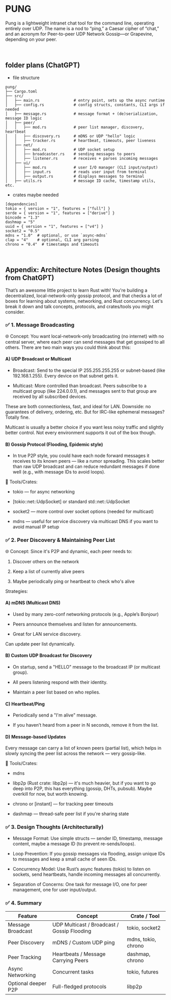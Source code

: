 # PUNG
Pung is a lightweight intranet chat tool for the command line, operating entirely over UDP. The name is a nod to “ping,” a Caesar cipher of “chat,” and an acronym for Peer-to-peer UDP Network Gossip—or Grapevine, depending on your peer.


<br>

## folder plans (ChatGPT)

- file structure
```
pung/
├── Cargo.toml
├── src/
│   ├── main.rs               # entry point, sets up the async runtime
│   ├── config.rs             # config structs, constants, CLI args if needed
│   ├── message.rs            # message format + (de)serialization, message ID logic
│   ├── peer/
│   │   ├── mod.rs            # peer list manager, discovery, heartbeat
│   │   ├── discovery.rs      # mDNS or UDP "hello" logic
│   │   ├── tracker.rs        # heartbeat, timeouts, peer liveness
│   ├── net/
│   │   ├── mod.rs            # UDP socket setup
│   │   ├── broadcaster.rs    # sending messages to peers
│   │   ├── listener.rs       # receives + parses incoming messages
│   ├── ui/
│   │   ├── mod.rs            # user I/O manager (CLI input/output)
│   │   ├── input.rs          # reads user input from terminal
│   │   ├── output.rs         # displays messages to terminal
│   ├── utils.rs              # message ID cache, timestamp utils, etc.
```

- crates maybe needed
```
[dependencies]
tokio = { version = "1", features = ["full"] }
serde = { version = "1", features = ["derive"] }
bincode = "1.3"
dashmap = "5"
uuid = { version = "1", features = ["v4"] }
socket2 = "0.5"
mdns = "1.0"  # optional, or use `async-mdns`
clap = "4"    # optional, CLI arg parsing
chrono = "0.4"  # timestamps and timeouts
```

<br>

## Appendix: Architecture Notes (Design thoughts from ChatGPT)

That’s an awesome little project to learn Rust with! You're building a decentralized, local-network-only gossip protocol, and that checks a lot of boxes for learning about systems, networking, and Rust concurrency. Let's break it down and talk concepts, protocols, and crates/tools you might consider.

### ✅ 1. Message Broadcasting

🌐 Concept:
You want local-network-only broadcasting (no internet) with no central server, where each peer can send messages that get gossiped to all others. There are two main ways you could think about this:

#### A) UDP Broadcast or Multicast
- Broadcast: Send to the special IP 255.255.255.255 or subnet-based (like 192.168.1.255). Every device on that subnet gets it.

- Multicast: More controlled than broadcast. Peers subscribe to a multicast group (like 224.0.0.1), and messages sent to that group are received by all subscribed devices.

These are both connectionless, fast, and ideal for LAN. Downside: no guarantees of delivery, ordering, etc. But for IRC-like ephemeral messages? Totally fine.

Multicast is usually a better choice if you want less noisy traffic and slightly better control. Not every environment supports it out of the box though.

#### B) Gossip Protocol (Flooding, Epidemic style)
- In true P2P style, you could have each node forward messages it receives to its known peers — like a rumor spreading. This scales better than raw UDP broadcast and can reduce redundant messages if done well (e.g., with message IDs to avoid loops).

🚀 Tools/Crates:
- tokio — for async networking

- [tokio::net::UdpSocket] or standard std::net::UdpSocket

- socket2 — more control over socket options (needed for multicast)

- mdns — useful for service discovery via multicast DNS if you want to avoid manual IP setup

### ✅ 2. Peer Discovery & Maintaining Peer List
🌐 Concept:
Since it's P2P and dynamic, each peer needs to:

1. Discover others on the network

2. Keep a list of currently alive peers

3. Maybe periodically ping or heartbeat to check who's alive

Strategies:

#### A) mDNS (Multicast DNS)
- Used by many zero-conf networking protocols (e.g., Apple’s Bonjour)

- Peers announce themselves and listen for announcements.

- Great for LAN service discovery.

Can update peer list dynamically.

#### B) Custom UDP Broadcast for Discovery
- On startup, send a "HELLO" message to the broadcast IP (or multicast group).

- All peers listening respond with their identity.

- Maintain a peer list based on who replies.

#### C) Heartbeat/Ping
- Periodically send a "I'm alive" message.

- If you haven’t heard from a peer in N seconds, remove it from the list.

#### D) Message-based Updates
Every message can carry a list of known peers (partial list), which helps in slowly syncing the peer list across the network — very gossip-like.

🔧 Tools/Crates:
- mdns

- libp2p (Rust crate: libp2p) — it's much heavier, but if you want to go deep into P2P, this has everything (gossip, DHTs, pubsub). Maybe overkill for now, but worth knowing.

- chrono or [instant] — for tracking peer timeouts

- dashmap — thread-safe peer list if you're sharing state

### ✅ 3. Design Thoughts (Architecturally)
- Message Format: Use simple structs — sender ID, timestamp, message content, maybe a message ID (to prevent re-sends/loops).

- Loop Prevention: If you gossip messages via flooding, assign unique IDs to messages and keep a small cache of seen IDs.

- Concurrency Model: Use Rust’s async features (tokio) to listen on sockets, send heartbeats, handle incoming messages all concurrently.

- Separation of Concerns: One task for message I/O, one for peer management, one for user input/output.

### ✅ 4. Summary

|Feature | Concept | Crate / Tool|
|---|---|---|
|Message Broadcast | UDP Multicast / Broadcast / Gossip Flooding | tokio, socket2
|Peer Discovery | mDNS / Custom UDP ping | mdns, tokio, chrono
|Peer Tracking | Heartbeats / Message Carrying Peers | dashmap, chrono
|Async Networking | Concurrent tasks | tokio, futures
|Optional deeper P2P | Full-fledged protocols | libp2p